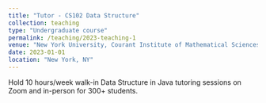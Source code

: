 ```yaml
---
title: "Tutor - CS102 Data Structure"
collection: teaching
type: "Undergraduate course"
permalink: /teaching/2023-teaching-1
venue: "New York University, Courant Institute of Mathematical Sciences"
date: 2023-01-01
location: "New York, NY"
---
```


Hold 10 hours/week walk-in Data Structure in Java tutoring sessions on Zoom and in-person for 300+ students.